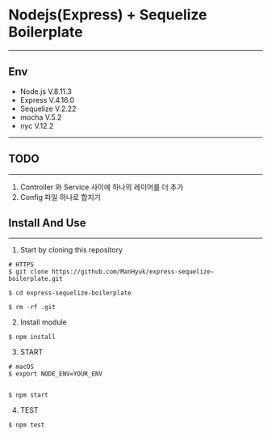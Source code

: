 # Nodejs(Express) + Sequelize Boilerplate

---


## Env
- Node.js V.8.11.3
- Express V.4.16.0
- Sequelize V.2.22
- mocha V.5.2
- nyc V.12.2
---




## TODO

---
1. Controller 와 Service 사이에 하나의 레이어를 더 추가
2. Config 파일 하나로 합치기




## Install And Use

---

1. Start by cloning this repository

```
# HTTPS
$ git clone https://github.com/ManHyuk/express-sequelize-boilerplate.git

$ cd express-sequelize-boilerplate

$ rm -rf .git
```

2. Install module

```
$ npm install
```

3. START

```
# macOS
$ export NODE_ENV=YOUR_ENV


$ npm start
```

4. TEST

```
$ npm test
```






